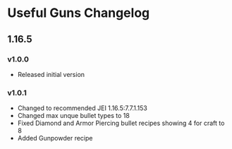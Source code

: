 # Useful Guns Changelog

## 1.16.5
### v1.0.0
- Released initial version
### v1.0.1
- Changed to recommended JEI 1.16.5:7.7.1.153
- Changed max unque bullet types to 18
- Fixed Diamond and Armor Piercing bullet recipes showing 4 for craft to 8
- Added Gunpowder recipe